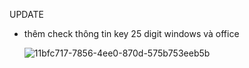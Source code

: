 UPDATE
- thêm check thông tin key 25 digit windows và office

  ![11bfc717-7856-4ee0-870d-575b753eeb5b](https://github.com/user-attachments/assets/7ce46c48-e335-4432-ab46-b23f1b73f1d4)
